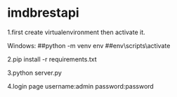 # imdbrestapi


1.first create virtualenvironment then activate it.

Windows:
##python -m venv env
##env\scripts\activate


2.pip install -r requirements.txt

3.python server.py

4.login page username:admin password:password

